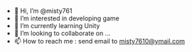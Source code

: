 - 👋 Hi, I’m @misty761
- 👀 I’m interested in developing game
- 🌱 I’m currently learning Unity
- 💞️ I’m looking to collaborate on ...
- 📫 How to reach me : send email to misty7610@ymail.com

<!---
misty761/misty761 is a ✨ special ✨ repository because its `README.md` (this file) appears on your GitHub profile.
You can click the Preview link to take a look at your changes.
--->
